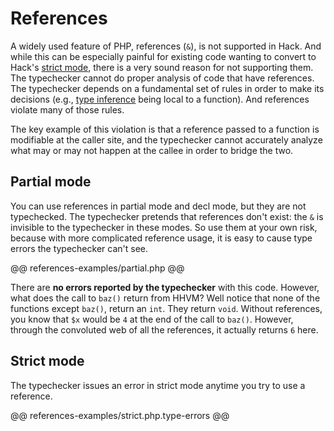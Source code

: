 # References

A widely used feature of PHP, references (`&`), is not supported in Hack. And while this can be especially painful for existing code wanting to convert to Hack's [strict mode](../typechecker/modes.md#strict-mode), there is a very sound reason for not supporting them. The typechecker cannot do proper analysis of code that have references. The typechecker depends on a fundamental set of rules in order to make its decisions (e.g., [type inference](types/inference.md) being local to a function). And references violate many of those rules.

The key example of this violation is that a reference passed to a function is modifiable at the caller site, and the typechecker cannot accurately analyze what may or may not happen at the callee in order to bridge the two. 

## Partial mode

You can use references in partial mode and decl mode, but they are not typechecked. The typechecker pretends that references don't exist: the `&` is invisible to the typechecker in these modes. So use them at your own risk, because with more complicated reference usage, it is easy to cause type errors the typechecker can't see.

@@ references-examples/partial.php @@

There are **no errors reported by the typechecker** with this code. However, what does the call to `baz()` return from HHVM? Well notice that none of the functions except `baz()`, return an `int`. They return `void`. Without references, you know that `$x` would be `4` at the end of the call to `baz()`. However, through the convoluted web of all the references, it actually returns `6` here.

## Strict mode

The typechecker issues an error in strict mode anytime you try to use a reference. 

@@ references-examples/strict.php.type-errors @@
